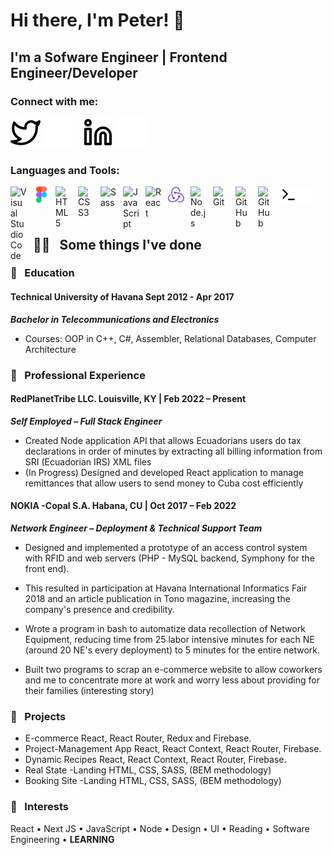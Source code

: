 # Hi there, I'm Peter! 👋

## I'm a Sofware Engineer | Frontend Engineer/Developer


### Connect with me:

[![website](./img/twitter-light.svg)](https://twitter.com/peterDev_#gh-light-mode-only)
[![website](./img/twitter-dark.svg)](https://twitter.com/peterDev_#gh-dark-mode-only)
&nbsp;&nbsp;
[![website](./img/linkedin-light.svg)](https://www.linkedin.com/in/pedro-diaz-28756a156/#gh-light-mode-only)
[![website](./img/linkedin-dark.svg)](https://www.linkedin.com/in/pedro-diaz-28756a156/#gh-dark-mode-only)

### Languages and Tools:

<img align="left" alt="Visual Studio Code" width="26px" src="https://cdn.jsdelivr.net/gh/devicons/devicon/icons/vscode/vscode-original.svg" style="padding-right:10px;"/>
<img align="left" alt="Figma" width="26px" src="./img/figma-original.svg" style="padding-right:10px;" />

<img align="left" alt="HTML5" width="26px" src="https://cdn.jsdelivr.net/gh/devicons/devicon/icons/html5/html5-original.svg" style="padding-right:10px;" />
<img align="left" alt="CSS3" width="26px" src="https://cdn.jsdelivr.net/gh/devicons/devicon/icons/css3/css3-original.svg" style="padding-right:10px;" /><img align="left" alt="Sass" width="26px" src="https://cdn.jsdelivr.net/gh/devicons/devicon/icons/sass/sass-original.svg" style="padding-right:10px;" />

<img align="left" alt="JavaScript" width="26px" src="https://cdn.jsdelivr.net/gh/devicons/devicon/icons/javascript/javascript-original.svg" style="padding-right:10px;" />
<img align="left" alt="React" width="26px" src="https://cdn.jsdelivr.net/gh/devicons/devicon/icons/react/react-original.svg" style="padding-right:10px;" />
<img align="left" alt="Redux" width="26px" src="./img/redux-original.svg" style="padding-right:10px;" />
<img align="left" alt="Node.js" width="26px" src="https://cdn.jsdelivr.net/gh/devicons/devicon/icons/nodejs/nodejs-original.svg" style="padding-right:10px;" />
<img align="left" alt="Git" width="26px" src="https://cdn.jsdelivr.net/gh/devicons/devicon/icons/git/git-original.svg" style="padding-right:10px;" />


<img align="left" alt="GitHub" width="26px" src="https://user-images.githubusercontent.com/3369400/139447912-e0f43f33-6d9f-45f8-be46-2df5bbc91289.png#gh-dark-mode-only" style="padding-right:10px;" />

<img align="left" alt="GitHub" width="26px" src="https://user-images.githubusercontent.com/3369400/139448065-39a229ba-4b06-434b-bc67-616e2ed80c8f.png#gh-light-mode-only" style="padding-right:10px; " />

<img align="left" alt="Terminal" width="26px" src="./img/terminal-light.svg#gh-light-mode-only" />
<img align="left" alt="Terminal" width="26px" src="./img/terminal-dark.svg#gh-dark-mode-only" />


<br />
<br />


<br />

##  ✍🏼 &nbsp; Some things I've done
### 🔵 &nbsp; **Education**

#### **Technical University of Havana** Sept 2012 - Apr 2017
***Bachelor in Telecommunications and Electronics***
- Courses: OOP in C++, C#, Assembler, Relational Databases, Computer Architecture 


### 🔵 &nbsp; **Professional Experience**

#### **RedPlanetTribe LLC.**	Louisville, KY | Feb 2022 – Present				 						                               
***Self Employed – Full Stack Engineer***			         							
 - Created Node application API that allows Ecuadorians users do tax declarations in order of minutes by extracting all billing information from SRI (Ecuadorian IRS) XML files
- (In Progress) Designed and developed React application to manage remittances that allow users to send money to Cuba cost efficiently 

#### **NOKIA -Copal S.A.** Habana, CU | Oct 2017 – Feb 2022
***Network Engineer – Deployment & Technical Support Team***		  

- Designed and implemented a prototype of an access control system with RFID and web servers (PHP - MySQL backend, Symphony for the front end). 

- This resulted in participation at Havana International Informatics Fair 2018 and an article publication in Tono magazine, increasing the company's presence and credibility.

- Wrote a program in bash to automatize data recollection of Network Equipment, reducing time from 25 labor intensive minutes for each NE (around 20 NE's every deployment) to 5 minutes for the entire network.

- Built two programs to scrap an e-commerce website to allow coworkers and me to concentrate more at work and worry less about providing for their families (interesting story)

### 🔵 &nbsp; **Projects**
- E-commerce	React, React Router, Redux and Firebase.
- Project-Management App	React, React Context, React Router, Firebase. 
- Dynamic Recipes 	React, React Context, React Router, Firebase.
- Real State -Landing	HTML, CSS, SASS, (BEM methodology)
- Booking Site -Landing	HTML, CSS, SASS, (BEM methodology)

### 🔵 &nbsp; **Interests** 
React • Next JS • JavaScript • Node • Design • UI • Reading • Software Engineering • **LEARNING**
